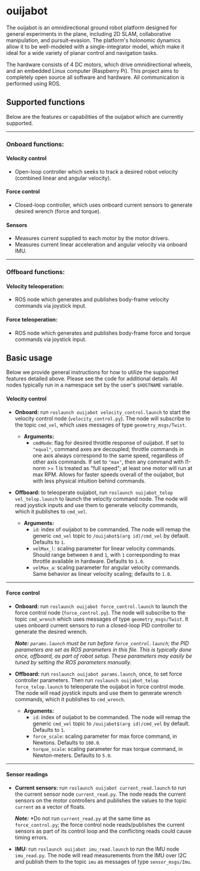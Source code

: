 # ouijabot

The ouijabot is an omnidirectional ground robot platform designed for general experiments in the plane, including 2D SLAM, collaborative manipulation, and pursuit-evasion. The platform's holonomic dynamics allow it to be well-modeled with a single-integrator model, which make it ideal for a wide variety of planar control and navigation tasks.

The hardware consists of 4 DC motors, which drive omnidirectional wheels, and an embedded Linux computer (Raspberry Pi). This project aims to completely open source all software and hardware. All communication is performed using ROS.

## Supported functions
Below are the features or capabilities of the ouijabot which
are currently supported.

---

### Onboard functions:
#### Velocity control
* Open-loop controller which seeks to track a desired robot velocity
  (combined linear and angular velocity).

#### Force control
* Closed-loop controller, which uses onboard current sensors to
  generate desired wrench (force and torque).

#### Sensors
* Measures current supplied to each motor by the motor drivers.
* Measures current linear acceleration and angular velocity via onboard IMU.

---
### Offboard functions:
#### Velocity teleoperation:
* ROS node which generates and publishes body-frame velocity
  commands via joystick input.

#### Force teleoperation:
* ROS node which generates and publishes body-frame force and torque commands
  via joystick input.


## Basic usage
Below we provide general instructions for how to utilize the supported features detailed above. Please see the code for additional details. All nodes typically run in a namespace set by the user's `$HOSTNAME` variable.

#### Velocity control
* **Onboard:** run `roslaunch ouijabot velocity_control.launch` to start the velocity control node (`velocity_control.py`). The node will subscribe to the topic `cmd_vel`, which uses messages of type `geometry_msgs/Twist`.
  * **Arguments:**
    * `cmdMode`: flag for desired throttle response of ouijabot. If set to `"equal"`, command axes are decoupled; throttle commands in one axis always correspond to the same speed, regardless of other axis commands. If set to `"max"`, then any command with l1-norm >= 1 is treated as "full speed"; at least one motor will run at max RPM. Allows for faster speeds overall of the ouijabot, but with less physical intuition behind commands.


* **Offboard:** to teleoperate ouijabot, run `roslaunch ouijabot_telop vel_telop.launch` to launch the velocity command node. The node will read joystick inputs and use them to generate velocity commands, which it publishes to `cmd_vel`.
  * **Arguments:**
    * `id`: index of ouijabot to be commanded. The node will remap the generic `cmd_vel` topic to `/ouijabot$(arg id)/cmd_vel` by default. Defaults to `1`.
    * `velMax_l`: scaling parameter for linear velocity commands. Should range between `0` and `1`, with `1` corresponding to max throttle available in hardware. Defaults to `1.0`.
    * `velMax_a`: scaling parameter for angular velocity commands. Same behavior as linear velocity scaling; defaults to `1.0`.
---
#### Force control
* **Onboard:** run `roslaunch ouijabot force_control.launch` to launch the force control node (`force_control.py`). The node will subscribe to the topic `cmd_wrench` which uses messages of type `geometry_msgs/Twist`. It uses onboard current sensors to run a closed-loop PID controller to generate the desired wrench.

    __*Note:*__ *`params.launch` must be run before `force_control.launch`; the PID parameters are set as ROS parameters in this file. This is typically done once, offboard, as part of robot setup. These parameters may easily be tuned by setting the ROS parameters manually.*

* **Offboard:** run `roslaunch ouijabot params.launch`, once, to set force controller parameters. Then run `roslaunch ouijabot_telop force_telop.launch` to teleoperate the ouijabot in force control mode. The node will read joystick inputs and use them to generate wrench commands, which it publishes to `cmd_wrench`.
  * **Arguments:**
    * `id`: index of ouijabot to be commanded. The node will remap the generic `cmd_vel` topic to `/ouijabot$(arg id)/cmd_vel` by default. Defaults to `1`.
    * `force_scale`: scaling parameter for max force command, in Newtons. Defaults to `100.0`.
    * `torque_scale`: scaling parameter for max torque command, in Newton-meters. Defaults to `5.0`.

---

#### Sensor readings
* **Current sensors:** run `roslaunch ouijabot current_read.launch` to run the current sensor node `current_read.py`. The node reads the current sensors on the motor controllers and publishes the values to the topic `current` as a vector of floats.

    __*Note:*__ *Do not run `current_read.py` at the same time as `force_control.py`; the force control node reads/publishes the current sensors as part of its control loop and the conflicting reads could cause timing errors.

* **IMU:** run `roslaunch ouijabot imu_read.launch` to run the IMU node `imu_read.py`. The node will read measurements from the IMU over I2C and publish them to the topic `imu` as messages of type `sensor_msgs/Imu`.
